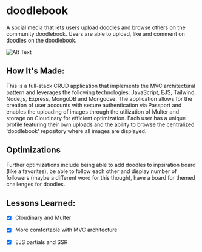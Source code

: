 # doodlebook
A social media that lets users upload doodles and browse others on the community doodlebook. Users are able to upload, like and comment on doodles on the doodlebook.

![Alt Text](https://i.ibb.co/wsm31Qt/Screenshot-2022-12-11-at-19-40-13.png)

## How It's Made:
This is a full-stack CRUD application that implements the MVC architectural pattern and leverages the following technologies: JavaScript, EJS, Tailwind, Node.js, Express, MongoDB and Mongoose. The application allows for the creation of user accounts with secure authentication via Passport and enables the uploading of images through the utilization of Multer and storage on Cloudinary for efficient optimization. Each user has a unique profile featuring their own uploads and the ability to browse the centralized 'doodlebook' repository where all images are displayed.



## Optimizations
Further optimizations include being able to add doodles to inpsiration board (like a favorites), be able to follow each other and display number of followers (maybe a different word for this though), have a board for themed challenges for doodles.



## Lessons Learned:
- [x] Cloudinary and Multer
- [x] More comfortable with MVC architecture
- [x] EJS partials and SSR


